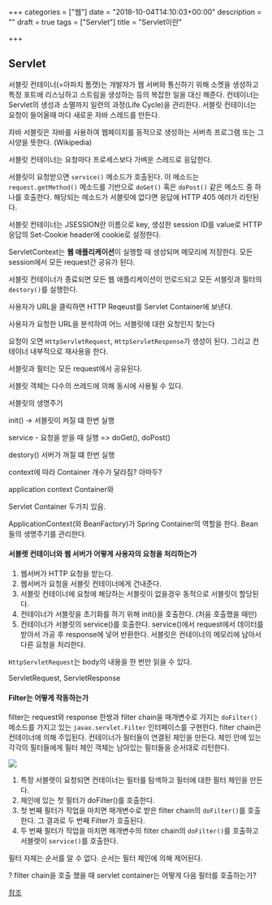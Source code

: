 +++
categories = ["웹"]
date = "2018-10-04T14:10:03+00:00"
description = ""
draft = true
tags = ["Servlet"]
title = "Servlet이란"

+++
## Servlet

서블릿 컨테이너(=아파치 톰캣)는 개발자가 웹 서버와 통신하기 위해 소켓을 생성하고 특정 포트에 리스닝하고 스트림을 생성하는 등의 복잡한 일을 대신 해준다. 컨테이너는 Servlet의 생성과 소멸까지 일련의 과정(Life Cycle)을 관리한다. 서블릿 컨테이너는 요청이 들어올때 마다 새로운 자바 스레드를 만든다.

자바 서블릿은 자바를 사용하여 웹페이지를 동적으로 생성하는 서버측 프로그램 또는 그 사양을 뜻한다. (Wikipedia)

서블릿 컨테이너는 요청마다 프로세스보다 가벼운 스레드로 응답한다.

서블릿이 요청받으면 `service()` 메소드가 호출된다. 이 메소드는 `request.getMethod()` 메소드를 기반으로 `doGet()` 혹은 `doPost()` 같은 메소드 중 하나를 호출한다. 해당되는 메소드가 서블릿에 없다면 응답에 HTTP 405 에러가 리턴된다.

서블릿 컨테이너는 JSESSION란 이름으로 key, 생성한 session ID를 value로 HTTP 응답의 Set-Cookie header에 cookie로 설정한다.

ServletContext는 **웹 애플리케이션**이 실행할 때 생성되며 메모리에 저장한다. 모든 session에서 모든 request간 공유가 된다.

서블릿 컨테이너가 종료되면 모든 웹 애플리케이션이 언로드되고 모든 서블릿과 필터의 `destory()`를 실행한다.

사용자가 URL을 클릭하면 HTTP Reqeust를 Servlet Container에 보낸다.

사용자가 요청한 URL을 분석하여 어느 서블릿에 대한 요청인지 찾는다

요청이 오면 `HttpServletRequest`, `HttpServletResponse`가 생성이 된다. 그리고 컨테이너 내부적으로 재사용을 한다.

서블릿과 필터는 모든 request에서 공유된다.

서블릿 객체는 다수의 쓰레드에 의해 동시에 사용될 수 있다.

서블릿의 생명주기

init() -> 서블릿이 켜질 떄 한번 실행

service - 요청을 받을 때 실행 => doGet(), doPost()

destory() 서버가 꺼질 떄 한번 실행

context에 따라 Container 개수가 달라짐? 아마두?

application context Container와

Servlet Container 두가지 있음.

ApplicationContext(와 BeanFactory)가 Spring Container의 역할을 한다. Bean들의 생명주기를 관리한다.

#### 서블렛 컨테이너와 웹 서버가 어떻게 사용자의 요청을 처리하는가

1. 웹서버가 HTTP 요청을 받는다.
2. 웹서버가 요청을 서블릿 컨테이너에게 건내준다.
3. 서블릿 컨테이너에 요청에 해당하는 서블릿이 없을경우 동적으로 서블릿이 할당된다.
4. 컨테이너가 서블릿을 초기화를 하기 위해 init()을 호출한다. (처음 호출했을 때만)
5. 컨테이너가 서블릿의 service()를 호출한다. service()에서 request에서 데이터를 받아서 가공 후 response에 넣어 반환한다. 서블릿은 컨테이너의 메모리에 남아서 다른 요청을 처리한다.

`HttpServletRequest`는 body의 내용을 한 번만 읽을 수 있다. 

ServletRequest, ServletResponse

#### Filter는 어떻게 작동하는가

filter는 request와 response 한쌍과 filter chain을 매개변수로 가지는 `doFilter()` 메소드를 가지고 있는 `javax.servlet.Filter` 인터페이스를 구현한다.  filter chain은 컨테이너에 의해 주입된다. 컨테이너가 필터들이 연결된 체인을 만든다. 체인 안에 있는 각각의 필터들에게 필터 체인 객체는 남아있는 필터들을 순서대로 리턴한다.

![](/uploads/filter.png)

1. 특정 서블렛이 요청되면 컨테이너는 필터를 탐색하고 필터에 대한 필터 체인을 만든다.
2. 체인에 있는 첫 필터가 doFilter()를 호출한다.
3. 첫 번째 필터가 작업을 마치면 매개변수로 받은 filter chain의 `doFilter()`를 호출한다. 그 결과로 두 번째 Filter가 호출된다.
4. 두 번째 필터가 작업을 마치면 매개변수의 filter chain의 `doFilter()`를 호출하고 서블렛이 `service()`를 호출한다.

필터 자체는 순서를 알 수 없다. 순서는 필터 체인에 의해 제어된다.

? filter chain을 호출 했을 때 servlet container는 어떻게 다음 필터를 호출하는가?

[참조](https://okky.kr/article/372195)